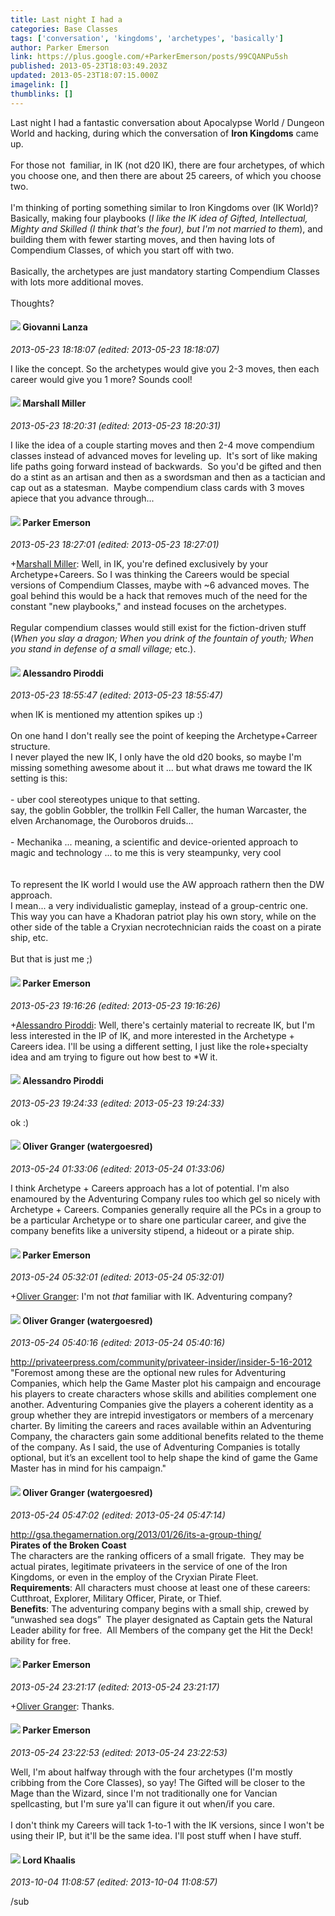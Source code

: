 ```yaml
---
title: Last night I had a
categories: Base Classes
tags: ['conversation', 'kingdoms', 'archetypes', 'basically']
author: Parker Emerson
link: https://plus.google.com/+ParkerEmerson/posts/99CQANPu5sh
published: 2013-05-23T18:03:49.203Z
updated: 2013-05-23T18:07:15.000Z
imagelink: []
thumblinks: []
---
```


Last night I had a fantastic conversation about Apocalypse World / Dungeon World and hacking, during which the conversation of <b>Iron Kingdoms</b> came up.<br /><br />For those not  familiar, in IK (not d20 IK), there are four archetypes, of which you choose one, and then there are about 25 careers, of which you choose two.<br /><br />I&#39;m thinking of porting something similar to Iron Kingdoms over (IK World)? Basically, making four playbooks (<i>I like the IK idea of Gifted, Intellectual, Mighty and Skilled (I think that&#39;s the four), but I&#39;m not married to them</i>), and building them with fewer starting moves, and then having lots of Compendium Classes, of which you start off with two.<br /><br />Basically, the archetypes are just mandatory starting Compendium Classes with lots more additional moves.<br /><br />Thoughts?
<div id='comment z13qfddy0lu3dzplk23mhrei1qm1dt1lp'>
  <h4><img src='{{site.baseurl}}//images/avatars/102768177673605279668_photo.jpg'> Giovanni Lanza</h4>
      <p><cite>2013-05-23 18:18:07 (edited: 2013-05-23 18:18:07)</cite></p>
        <p>I like the concept. So the archetypes would give you 2-3 moves, then each career would give you 1 more? Sounds cool!</p>
</div>
        

<div id='comment z13qfddy0lu3dzplk23mhrei1qm1dt1lp'>
  <h4><img src='{{site.baseurl}}//images/avatars/113927217394445366066_photo.jpg'> Marshall Miller</h4>
      <p><cite>2013-05-23 18:20:31 (edited: 2013-05-23 18:20:31)</cite></p>
        <p>I like the idea of a couple starting moves and then 2-4 move compendium classes instead of advanced moves for leveling up.  It&#39;s sort of like making life paths going forward instead of backwards.  So you&#39;d be gifted and then do a stint as an artisan and then as a swordsman and then as a tactician and cap out as a statesman.  Maybe compendium class cards with 3 moves apiece that you advance through...</p>
</div>
        

<div id='comment z13qfddy0lu3dzplk23mhrei1qm1dt1lp'>
  <h4><img src='{{site.baseurl}}//images/avatars/117869609164816132752_photo.jpg'> Parker Emerson</h4>
      <p><cite>2013-05-23 18:27:01 (edited: 2013-05-23 18:27:01)</cite></p>
        <p><span class="proflinkWrapper"><span class="proflinkPrefix">+</span><a class="proflink" href="https://plus.google.com/113927217394445366066" oid="113927217394445366066">Marshall Miller</a></span>: Well, in IK, you&#39;re defined exclusively by your Archetype+Careers. So I was thinking the Careers would be special versions of Compendium Classes, maybe with ~6 advanced moves. The goal behind this would be a hack that removes much of the need for the constant &quot;new playbooks,&quot; and instead focuses on the archetypes.<br /><br />Regular compendium classes would still exist for the fiction-driven stuff (<i>When you slay a dragon; When you drink of the fountain of youth; When you stand in defense of a small village;</i> etc.).</p>
</div>
        

<div id='comment z13qfddy0lu3dzplk23mhrei1qm1dt1lp'>
  <h4><img src='{{site.baseurl}}//images/avatars/116734471115359752076_photo.jpg'> Alessandro Piroddi</h4>
      <p><cite>2013-05-23 18:55:47 (edited: 2013-05-23 18:55:47)</cite></p>
        <p>when IK is mentioned my attention spikes up :)<br /><br />On one hand I don&#39;t really see the point of keeping the Archetype+Carreer structure.<br />I never played the new IK, I only have the old d20 books, so maybe I&#39;m missing something awesome about it ... but what draws me toward the IK setting is this:<br /><br />- uber cool stereotypes unique to that setting.<br />say, the goblin Gobbler, the trollkin Fell Caller, the human Warcaster, the elven Archanomage, the Ouroboros druids...<br /><br />- Mechanika ... meaning, a scientific and device-oriented approach to magic and technology ... to me this is very steampunky, very cool<br /><br /><br />To represent the IK world I would use the AW approach rathern then the DW approach.<br />I mean... a very individualistic gameplay, instead of a group-centric one.<br />This way you can have a Khadoran patriot play his own story, while on the other side of the table a Cryxian necrotechnician raids the coast on a pirate ship, etc.<br /><br />But that is just me ;)</p>
</div>
        

<div id='comment z13qfddy0lu3dzplk23mhrei1qm1dt1lp'>
  <h4><img src='{{site.baseurl}}//images/avatars/117869609164816132752_photo.jpg'> Parker Emerson</h4>
      <p><cite>2013-05-23 19:16:26 (edited: 2013-05-23 19:16:26)</cite></p>
        <p><span class="proflinkWrapper"><span class="proflinkPrefix">+</span><a class="proflink" href="https://plus.google.com/116734471115359752076" oid="116734471115359752076">Alessandro Piroddi</a></span>: Well, there&#39;s certainly material to recreate IK, but I&#39;m less interested in the IP of IK, and more interested in the Archetype + Careers idea. I&#39;ll be using a different setting, I just like the role+specialty idea and am trying to figure out how best to *W it.</p>
</div>
        

<div id='comment z13qfddy0lu3dzplk23mhrei1qm1dt1lp'>
  <h4><img src='{{site.baseurl}}//images/avatars/116734471115359752076_photo.jpg'> Alessandro Piroddi</h4>
      <p><cite>2013-05-23 19:24:33 (edited: 2013-05-23 19:24:33)</cite></p>
        <p>ok :)</p>
</div>
        

<div id='comment z13qfddy0lu3dzplk23mhrei1qm1dt1lp'>
  <h4><img src='{{site.baseurl}}//images/avatars/115998734960985532561_photo.jpg'> Oliver Granger (watergoesred)</h4>
      <p><cite>2013-05-24 01:33:06 (edited: 2013-05-24 01:33:06)</cite></p>
        <p>I think Archetype + Careers approach has a lot of potential. I&#39;m also enamoured by the Adventuring Company rules too which gel so nicely with Archetype + Careers. Companies generally require all the PCs in a group to be a particular Archetype or to share one particular career, and give the company benefits like a university stipend, a hideout or a pirate ship.</p>
</div>
        

<div id='comment z13qfddy0lu3dzplk23mhrei1qm1dt1lp'>
  <h4><img src='{{site.baseurl}}//images/avatars/117869609164816132752_photo.jpg'> Parker Emerson</h4>
      <p><cite>2013-05-24 05:32:01 (edited: 2013-05-24 05:32:01)</cite></p>
        <p><span class="proflinkWrapper"><span class="proflinkPrefix">+</span><a class="proflink" href="https://plus.google.com/115998734960985532561" oid="115998734960985532561">Oliver Granger</a></span>: I&#39;m not <i>that</i> familiar with IK. Adventuring company?</p>
</div>
        

<div id='comment z13qfddy0lu3dzplk23mhrei1qm1dt1lp'>
  <h4><img src='{{site.baseurl}}//images/avatars/115998734960985532561_photo.jpg'> Oliver Granger (watergoesred)</h4>
      <p><cite>2013-05-24 05:40:16 (edited: 2013-05-24 05:40:16)</cite></p>
        <p><a href="http://privateerpress.com/community/privateer-insider/insider-5-16-2012" class="ot-anchor">http://privateerpress.com/community/privateer-insider/insider-5-16-2012</a>
&quot;Foremost among these are the optional new rules for Adventuring Companies, which help the Game Master plot his campaign and encourage his players to create characters whose skills and abilities complement one another. Adventuring Companies give the players a coherent identity as a group whether they are intrepid investigators or members of a mercenary charter. By limiting the careers and races available within an Adventuring Company, the characters gain some additional benefits related to the theme of the company. As I said, the use of Adventuring Companies is totally optional, but it’s an excellent tool to help shape the kind of game the Game Master has in mind for his campaign.&quot;</p>
</div>
        

<div id='comment z13qfddy0lu3dzplk23mhrei1qm1dt1lp'>
  <h4><img src='{{site.baseurl}}//images/avatars/115998734960985532561_photo.jpg'> Oliver Granger (watergoesred)</h4>
      <p><cite>2013-05-24 05:47:02 (edited: 2013-05-24 05:47:14)</cite></p>
        <p><a href="http://gsa.thegamernation.org/2013/01/26/its-a-group-thing/" class="ot-anchor">http://gsa.thegamernation.org/2013/01/26/its-a-group-thing/</a><br /><b>Pirates of the Broken Coast</b><br />The characters are the ranking officers of a small frigate.  They may be actual pirates, legitimate privateers in the service of one of the Iron Kingdoms, or even in the employ of the Cryxian Pirate Fleet.<br /><b>Requirements</b>: All characters must choose at least one of these careers: Cutthroat, Explorer, Military Officer, Pirate, or Thief.<br /><b>Benefits</b>: The adventuring company begins with a small ship, crewed by “unwashed sea dogs”  The player designated as Captain gets the Natural Leader ability for free.  All Members of the company get the Hit the Deck! ability for free.</p>
</div>
        

<div id='comment z13qfddy0lu3dzplk23mhrei1qm1dt1lp'>
  <h4><img src='{{site.baseurl}}//images/avatars/117869609164816132752_photo.jpg'> Parker Emerson</h4>
      <p><cite>2013-05-24 23:21:17 (edited: 2013-05-24 23:21:17)</cite></p>
        <p><span class="proflinkWrapper"><span class="proflinkPrefix">+</span><a class="proflink" href="https://plus.google.com/115998734960985532561" oid="115998734960985532561">Oliver Granger</a></span>: Thanks.</p>
</div>
        

<div id='comment z13qfddy0lu3dzplk23mhrei1qm1dt1lp'>
  <h4><img src='{{site.baseurl}}//images/avatars/117869609164816132752_photo.jpg'> Parker Emerson</h4>
      <p><cite>2013-05-24 23:22:53 (edited: 2013-05-24 23:22:53)</cite></p>
        <p>Well, I&#39;m about halfway through with the four archetypes (I&#39;m mostly cribbing from the Core Classes), so yay! The Gifted will be closer to the Mage than the Wizard, since I&#39;m not traditionally one for Vancian spellcasting, but I&#39;m sure ya&#39;ll can figure it out when/if you care.<br /><br />I don&#39;t think my Careers will tack 1-to-1 with the IK versions, since I won&#39;t be using their IP, but it&#39;ll be the same idea. I&#39;ll post stuff when I have stuff.</p>
</div>
        

<div id='comment z13qfddy0lu3dzplk23mhrei1qm1dt1lp'>
  <h4><img src='{{site.baseurl}}//images/avatars/108742781924945305735_photo.jpg'> Lord Khaalis</h4>
      <p><cite>2013-10-04 11:08:57 (edited: 2013-10-04 11:08:57)</cite></p>
        <p>/sub</p>
</div>
        